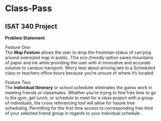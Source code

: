 <h11>Class-Pass</h11>
==========

<h2>ISAT 340 Project</h2>

<b>Problem Statement</b>

<i>Feature One:</i><br>
The <b>Map Feature</b> allows the user to drop the freshman status of carrying around oversized map in public. This <em>eco-friendly</em> option saves mountains of paper and ink while providing the user with in innovative and accurate solution to campus transport. Worry less about arriving late to a Scheduled class or teachers office hours because you’re unsure of where it’s located. 

<i>Feature Two:</i><br>
The <b>Individual Itinerary</b> or school scheduler eliminates the guess work in meeting friends or classmates. Whether you’re trying to find free time to go to the gym, get lunch, or schedule to meet for a class project with a group of individuals, the cross referencing tool will allow for hassle free scheduling. Permitting for the first time access to corresponding free time of your selected friend group in regards to your individual schedule. 


